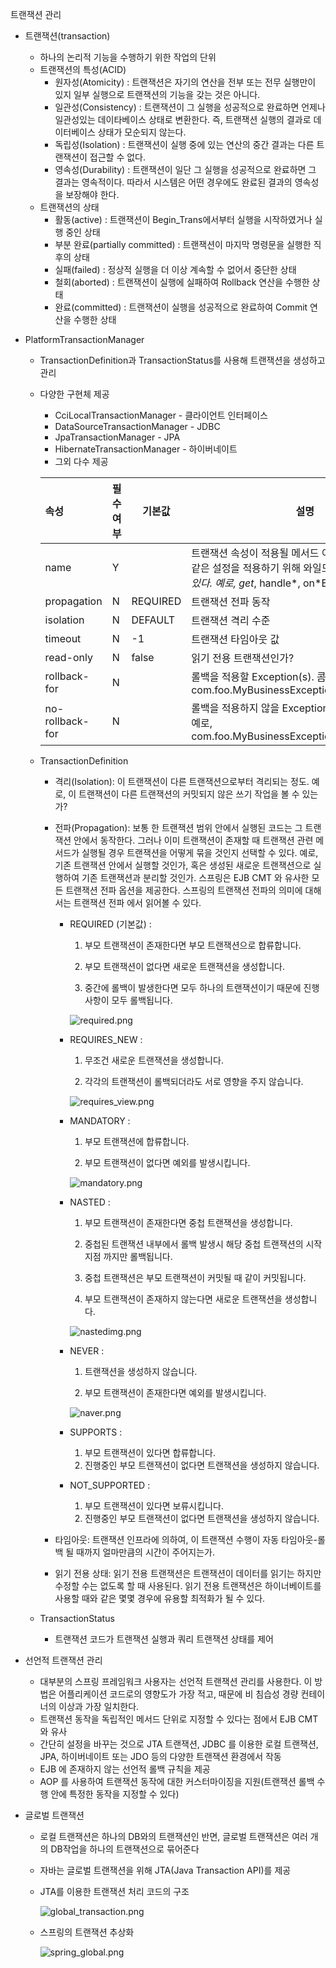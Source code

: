 트랜잭션 관리

- 트랜잭션(transaction) 
  - 하나의 논리적 기능을 수행하기 위한 작업의 단위
  - 트랜잭션의 특성(ACID)
    - 원자성(Atomicity) : 트랜잭션은 자기의 연산을 전부 또는 전무 실행만이 있지 일부 실행으로 트랜잭션의 기능을 갖는 것은 아니다.
    - 일관성(Consistency) : 트랜잭션이 그 실행을 성공적으로 완료하면 언제나 일관성있는 데이타베이스 상태로 변환한다. 즉, 트랜잭션 실행의 결과로 데이터베이스 상태가 모순되지 않는다.
    - 독립성(Isolation) : 트랜잭션이 실행 중에 있는 연산의 중간 결과는 다른 트랜잭션이 접근할 수 없다.
    - 영속성(Durability) : 트랜잭션이 일단 그 실행을 성공적으로 완료하면 그 결과는 영속적이다. 따라서 시스템은 어떤 경우에도 완료된 결과의 영속성을 보장해야 한다.
  - 트랜잭션의 상태
    - 활동(active) : 트랜잭션이 Begin_Trans에서부터 실행을 시작하였거나 실행 중인 상태
    - 부분 완료(partially committed) : 트랜잭션이 마지막 명령문을 실행한 직후의 상태
    - 실패(failed) : 정상적 실행을 더 이상 계속할 수 없어서 중단한 상태
    - 철회(aborted) : 트랜잭션이 실행에 실패하여 Rollback 연산을 수행한 상태
    - 완료(committed) : 트랜잭션이 실행을 성공적으로 완료하여 Commit 연산을 수행한 상태

- PlatformTransactionManager

  - TransactionDefinition과 TransactionStatus를 사용해 트랜잭션을 생성하고 관리

  - 다양한 구현체 제공

    - CciLocalTransactionManager - 클라이언트 인터페이스
    - DataSourceTransactionManager - JDBC 
    - JpaTransactionManager - JPA
    - HibernateTransactionManager - 하이버네이트
    - 그외 다수 제공

    | 속성            | 필수 여부 | 기본값   | 설명                                                         |
    | :-------------- | --------- | -------- | ------------------------------------------------------------ |
    | name            | Y         |          | 트랜잭션 속성이 적용될 메서드 이름. 다수의 메서드에 같은 설정을 적용하기 위해 와일드카드 (*) 를 사용할 수 있다. 예로, get*, handle*, on*Event 등등 |
    | propagation     | N         | REQUIRED | 트랜잭션 전파 동작                                           |
    | isolation       | N         | DEFAULT  | 트랜잭션 격리 수준                                           |
    | timeout         | N         | -1       | 트랜잭션 타임아웃 값                                         |
    | read-only       | N         | false    | 읽기 전용 트랜잭션인가?                                      |
    | rollback-for    | N         |          | 롤백을 적용할 Exception(s). 콤마로 구분한다. 예로, com.foo.MyBusinessException,ServletException |
    | no-rollback-for | N         |          | 롤백을 적용하지 않을 Exception(s). 콤마로 구분한다. 예로, com.foo.MyBusinessException,ServletException |

  - TransactionDefinition

    - 격리(Isolation): 이 트랜잭션이 다른 트랜잭션으로부터 격리되는 정도. 예로, 이 트랜잭션이 다른 트랜잭션의 커밋되지 않은 쓰기 작업을 볼 수 있는가?

    - 전파(Propagation): 보통 한 트랜잭션 범위 안에서 실행된 코드는 그 트랜잭션 안에서 동작한다. 그러나 이미 트랜잭션이 존재할 때 트랜잭션 관련 메서드가 실행될 경우 트랜잭션을 어떻게 묶을 것인지 선택할 수 있다. 예로, 기존 트랜잭션 안에서 실행할 것인가, 혹은 생성된 새로운 트랜잭션으로 실행하여 기존 트랜잭션과 분리할 것인가. 스프링은 EJB CMT 와 유사한 모든 트랜잭션 전파 옵션을 제공한다. 스프링의 트랜잭션 전파의 의미에 대해서는 트랜잭션 전파 에서 읽어볼 수 있다.

      - REQUIRED (기본값) : 

        1. 부모 트랜잭션이 존재한다면 부모 트랜잭션으로 합류합니다. 

        2. 부모 트랜잭션이 없다면 새로운 트랜잭션을 생성합니다.

        3. 중간에 롤백이 발생한다면 모두 하나의 트랜잭션이기 때문에 진행사항이 모두 롤백됩니다.

        ![required.png](https://github.com/ratm8731/spring_study/blob/master/img/required.png?raw=true)

      - REQUIRES_NEW : 

        1. 무조건 새로운 트랜잭션을 생성합니다. 

        2. 각각의 트랜잭션이 롤백되더라도 서로 영향을 주지 않습니다.

        ![requires_view.png](https://github.com/ratm8731/spring_study/blob/master/img/requires_view.png?raw=true)

      - MANDATORY : 

        1. 부모 트랜잭션에 합류합니다. 

        2. 부모 트랜잭션이 없다면 예외를 발생시킵니다.

        ![mandatory.png](https://github.com/ratm8731/spring_study/blob/master/img/mandatory.png?raw=true)

      - NASTED :

        1. 부모 트랜잭션이 존재한다면 중첩 트랜잭션을 생성합니다. 

        2. 중첩된 트랜잭션 내부에서 롤백 발생시 해당 중첩 트랜잭션의 시작 지점 까지만 롤백됩니다. 

        3. 중첩 트랜잭션은 부모 트랜잭션이 커밋될 때 같이 커밋됩니다.

        4. 부모 트랜잭션이 존재하지 않는다면 새로운 트랜잭션을 생성합니다.

        ![nastedimg.png](https://github.com/ratm8731/spring_study/blob/master/img/nastedimg.png?raw=true)

      - NEVER : 

        1. 트랜잭션을 생성하지 않습니다. 

        2. 부모 트랜잭션이 존재한다면 예외를 발생시킵니다.

        ![naver.png](https://github.com/ratm8731/spring_study/blob/master/img/naver.png?raw=true)

      - SUPPORTS : 

        1. 부모 트랜잭션이 있다면 합류합니다. 
        2. 진행중인 부모 트랜잭션이 없다면 트랜잭션을 생성하지 않습니다.

      - NOT_SUPPORTED : 

        1. 부모 트랜잭션이 있다면 보류시킵니다. 
        2. 진행중인 부모 트랜잭션이 없다면 트랜잭션을 생성하지 않습니다.

    - 타임아웃: 트랜잭션 인프라에 의하여, 이 트랜잭션 수행이 자동 타임아웃-롤백 될 때까지 얼마만큼의 시간이 주어지는가.

    - 읽기 전용 상태: 읽기 전용 트랜잭션은 트랜잭션이 데이터를 읽기는 하지만 수정할 수는 없도록 할 때 사용된다. 읽기 전용 트랜잭션은 하이너베이트를 사용할 때와 같은 몇몇 경우에 유용할 최적화가 될 수 있다.

  - TransactionStatus

    - 트랜잭션 코드가 트랜잭션 실행과 쿼리 트랜잭션 상태를 제어

- 선언적 트랜잭션 관리

  - 대부분의 스프링 프레임워크 사용자는 선언적 트랜잭션 관리를 사용한다. 이 방법은 어플리케이션 코드로의 영향도가 가장 적고, 때문에 비 침습성 경량 컨테이너의 이상과 가장 일치한다.
  - 트랜잭션 동작을 독립적인 메서드 단위로 지정할 수 있다는 점에서 EJB CMT 와 유사
  - 간단히 설정을 바꾸는 것으로 JTA 트랜잭션, JDBC 를 이용한 로컬 트랜잭션, JPA, 하이버네이트 또는 JDO 등의 다양한 트랜잭션 환경에서 작동
  -  EJB 에 존재하지 않는 선언적 롤백 규칙을 제공
  - AOP 를 사용하여 트랜잭션 동작에 대한 커스터마이징을 지원(트랜잭션 롤백 수행 안에 특정한 동작을 지정할 수 있다)

- 글로벌 트랜잭션

  - 로컬 트랜잭션은 하나의 DB와의 트랜잭션인 반면, 글로벌 트랜잭션은 여러 개의 DB작업을 하나의 트랜잭션으로 묶어준다

  - 자바는 글로벌 트랜잭션을 위해 JTA(Java Transaction API)를 제공

  - JTA를 이용한 트랜잭션 처리 코드의 구조

    ![global_transaction.png](https://github.com/ratm8731/spring_study/blob/master/img/global_transaction.png?raw=true)

  - 스프링의 트랜잭션 추상화

    ![spring_global.png](https://github.com/ratm8731/spring_study/blob/master/img/spring_global.png?raw=true)